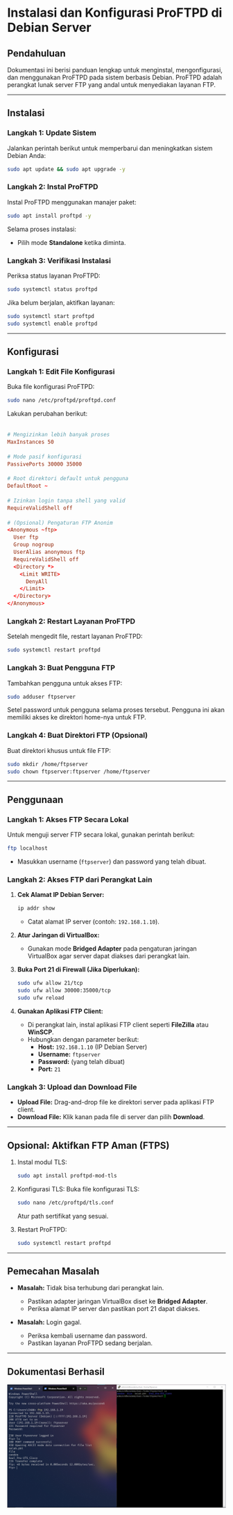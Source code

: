 # **Instalasi dan Konfigurasi ProFTPD di Debian Server**

## **Pendahuluan**
Dokumentasi ini berisi panduan lengkap untuk menginstal, mengonfigurasi, dan menggunakan ProFTPD pada sistem berbasis Debian. ProFTPD adalah perangkat lunak server FTP yang andal untuk menyediakan layanan FTP.

---

## **Instalasi**

### **Langkah 1: Update Sistem**
Jalankan perintah berikut untuk memperbarui dan meningkatkan sistem Debian Anda:
```bash
sudo apt update && sudo apt upgrade -y
```

### **Langkah 2: Instal ProFTPD**
Instal ProFTPD menggunakan manajer paket:
```bash
sudo apt install proftpd -y
```

Selama proses instalasi:
- Pilih mode **Standalone** ketika diminta.

### **Langkah 3: Verifikasi Instalasi**
Periksa status layanan ProFTPD:
```bash
sudo systemctl status proftpd
```

Jika belum berjalan, aktifkan layanan:
```bash
sudo systemctl start proftpd
sudo systemctl enable proftpd
```

---

## **Konfigurasi**

### **Langkah 1: Edit File Konfigurasi**
Buka file konfigurasi ProFTPD:
```bash
sudo nano /etc/proftpd/proftpd.conf
```

Lakukan perubahan berikut:
```conf

# Mengizinkan lebih banyak proses
MaxInstances 50

# Mode pasif konfigurasi
PassivePorts 30000 35000

# Root direktori default untuk pengguna
DefaultRoot ~

# Izinkan login tanpa shell yang valid
RequireValidShell off

# (Opsional) Pengaturan FTP Anonim
<Anonymous ~ftp>
  User ftp
  Group nogroup
  UserAlias anonymous ftp
  RequireValidShell off
  <Directory *>
    <Limit WRITE>
      DenyAll
    </Limit>
  </Directory>
</Anonymous>
```

### **Langkah 2: Restart Layanan ProFTPD**
Setelah mengedit file, restart layanan ProFTPD:
```bash
sudo systemctl restart proftpd
```

### **Langkah 3: Buat Pengguna FTP**
Tambahkan pengguna untuk akses FTP:
```bash
sudo adduser ftpserver
```

Setel password untuk pengguna selama proses tersebut. Pengguna ini akan memiliki akses ke direktori home-nya untuk FTP.

### **Langkah 4: Buat Direktori FTP (Opsional)**
Buat direktori khusus untuk file FTP:
```bash
sudo mkdir /home/ftpserver
sudo chown ftpserver:ftpserver /home/ftpserver
```

---

## **Penggunaan**

### **Langkah 1: Akses FTP Secara Lokal**
Untuk menguji server FTP secara lokal, gunakan perintah berikut:
```bash
ftp localhost
```
- Masukkan username (`ftpserver`) dan password yang telah dibuat.

### **Langkah 2: Akses FTP dari Perangkat Lain**
1. **Cek Alamat IP Debian Server:**
   ```bash
   ip addr show
   ```
   - Catat alamat IP server (contoh: `192.168.1.10`).

2. **Atur Jaringan di VirtualBox:**
   - Gunakan mode **Bridged Adapter** pada pengaturan jaringan VirtualBox agar server dapat diakses dari perangkat lain.

3. **Buka Port 21 di Firewall (Jika Diperlukan):**
   ```bash
   sudo ufw allow 21/tcp
   sudo ufw allow 30000:35000/tcp
   sudo ufw reload
   ```

4. **Gunakan Aplikasi FTP Client:**
   - Di perangkat lain, instal aplikasi FTP client seperti **FileZilla** atau **WinSCP**.
   - Hubungkan dengan parameter berikut:
     - **Host:** `192.168.1.10` (IP Debian Server)
     - **Username:** `ftpserver`
     - **Password:** (yang telah dibuat)
     - **Port:** `21`

### **Langkah 3: Upload dan Download File**
- **Upload File:** Drag-and-drop file ke direktori server pada aplikasi FTP client.
- **Download File:** Klik kanan pada file di server dan pilih **Download**.

---

## **Opsional: Aktifkan FTP Aman (FTPS)**
1. Instal modul TLS:
   ```bash
   sudo apt install proftpd-mod-tls
   ```

2. Konfigurasi TLS:
   Buka file konfigurasi TLS:
   ```bash
   sudo nano /etc/proftpd/tls.conf
   ```
   Atur path sertifikat yang sesuai.

3. Restart ProFTPD:
   ```bash
   sudo systemctl restart proftpd
   ```

---

## **Pemecahan Masalah**
- **Masalah:** Tidak bisa terhubung dari perangkat lain.
  - Pastikan adapter jaringan VirtualBox diset ke **Bridged Adapter**.
  - Periksa alamat IP server dan pastikan port 21 dapat diakses.

- **Masalah:** Login gagal.
  - Periksa kembali username dan password.
  - Pastikan layanan ProFTPD sedang berjalan.

---

## **Dokumentasi Berhasil**
![Dokumentasi Berhasil](image.png)

